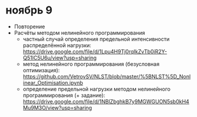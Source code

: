# ноябрь 9
- Повторение
- Расчёты методом нелинейного программирования
   - частный случай определения предельной интенсивности распределённой нагрузки: https://drive.google.com/file/d/1Lpu4H9Tj0rqIkZvTb0iR2Y-Q51lC5U6u/view?usp=sharing
   - метод нелинейного программирования (безусловная оптимизация): https://github.com/VetrovSV/NLST/blob/master/%5BNLST%5D_Nonlinear_Optimisation.ipynb
   - определение предельной нагрузки методом нелинейного программирования (+ задание): https://drive.google.com/file/d/1NBlZbghkB7y9MGWGUON5sb0kH4Mu9M3O/view?usp=sharing 
